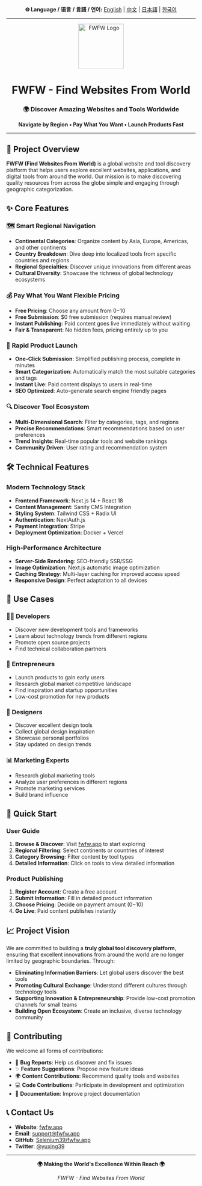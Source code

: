 <!-- Language Switch -->
<div align="center">
  <p>
    <strong>🌐 Language / 语言 / 言語 / 언어:</strong>
    <a href="README.md">English</a> | 
    <a href="README_CN.md">中文</a> | 
    <a href="README_JP.md">日本語</a> | 
    <a href="README_KR.md">한국어</a>
  </p>
</div>

---

<div align="center">
  <img src="https://www.fwfw.app/logo.png" alt="FWFW Logo" width="120" height="120">
  
  # FWFW - Find Websites From World
  
  <h3>🌍 Discover Amazing Websites and Tools Worldwide</h3>
  <p><strong>Navigate by Region • Pay What You Want • Launch Products Fast</strong></p>
</div>

---

## 📖 Project Overview

**FWFW (Find Websites From World)** is a global website and tool discovery platform that helps users explore excellent websites, applications, and digital tools from around the world. Our mission is to make discovering quality resources from across the globe simple and engaging through geographic categorization.

## ✨ Core Features

### 🗺️ **Smart Regional Navigation**
- **Continental Categories**: Organize content by Asia, Europe, Americas, and other continents
- **Country Breakdown**: Dive deep into localized tools from specific countries and regions
- **Regional Specialties**: Discover unique innovations from different areas
- **Cultural Diversity**: Showcase the richness of global technology ecosystems

### 💰 **Pay What You Want Flexible Pricing**
- **Free Pricing**: Choose any amount from $0-$10
- **Free Submission**: $0 free submission (requires manual review)
- **Instant Publishing**: Paid content goes live immediately without waiting
- **Fair & Transparent**: No hidden fees, pricing entirely up to you

### 🚀 **Rapid Product Launch**
- **One-Click Submission**: Simplified publishing process, complete in minutes
- **Smart Categorization**: Automatically match the most suitable categories and tags
- **Instant Live**: Paid content displays to users in real-time
- **SEO Optimized**: Auto-generate search engine friendly pages

### 🔍 **Discover Tool Ecosystem**
- **Multi-Dimensional Search**: Filter by categories, tags, and regions
- **Precise Recommendations**: Smart recommendations based on user preferences
- **Trend Insights**: Real-time popular tools and website rankings
- **Community Driven**: User rating and recommendation system

## 🛠️ Technical Features

### Modern Technology Stack
- **Frontend Framework**: Next.js 14 + React 18
- **Content Management**: Sanity CMS Integration
- **Styling System**: Tailwind CSS + Radix UI
- **Authentication**: NextAuth.js
- **Payment Integration**: Stripe
- **Deployment Optimization**: Docker + Vercel

### High-Performance Architecture
- **Server-Side Rendering**: SEO-friendly SSR/SSG
- **Image Optimization**: Next.js automatic image optimization
- **Caching Strategy**: Multi-layer caching for improved access speed
- **Responsive Design**: Perfect adaptation to all devices

## 🌟 Use Cases

### 👨‍💻 **Developers**
- Discover new development tools and frameworks
- Learn about technology trends from different regions
- Promote open source projects
- Find technical collaboration partners

### 🏢 **Entrepreneurs**
- Launch products to gain early users
- Research global market competitive landscape
- Find inspiration and startup opportunities
- Low-cost promotion for new products

### 🎨 **Designers**
- Discover excellent design tools
- Collect global design inspiration
- Showcase personal portfolios
- Stay updated on design trends

### 📊 **Marketing Experts**
- Research global marketing tools
- Analyze user preferences in different regions
- Promote marketing services
- Build brand influence

## 🚀 Quick Start

### User Guide
1. **Browse & Discover**: Visit [fwfw.app](https://fwfw.app) to start exploring
2. **Regional Filtering**: Select continents or countries of interest
3. **Category Browsing**: Filter content by tool types
4. **Detailed Information**: Click on tools to view detailed information

### Product Publishing
1. **Register Account**: Create a free account
2. **Submit Information**: Fill in detailed product information
3. **Choose Pricing**: Decide on payment amount ($0-$10)
4. **Go Live**: Paid content publishes instantly

## 📈 Project Vision

We are committed to building a **truly global tool discovery platform**, ensuring that excellent innovations from around the world are no longer limited by geographic boundaries. Through:

- **Eliminating Information Barriers**: Let global users discover the best tools
- **Promoting Cultural Exchange**: Understand different cultures through technology tools
- **Supporting Innovation & Entrepreneurship**: Provide low-cost promotion channels for small teams
- **Building Open Ecosystem**: Create an inclusive, diverse technology community

## 🤝 Contributing

We welcome all forms of contributions:

- 🐛 **Bug Reports**: Help us discover and fix issues
- ✨ **Feature Suggestions**: Propose new feature ideas
- 🌍 **Content Contributions**: Recommend quality tools and websites
- 💻 **Code Contributions**: Participate in development and optimization
- 📖 **Documentation**: Improve project documentation

## 📞 Contact Us

- **Website**: [fwfw.app](https://fwfw.app)
- **Email**: support@fwfw.app
- **GitHub**: [Selenium39/fwfw.app](https://github.com/Selenium39/find-websites-from-world)
- **Twitter**: [@yuxing39](https://x.com/yuxing39)

---

<div align="center">
  <p><strong>🌍 Making the World's Excellence Within Reach 🌍</strong></p>
  <p><em>FWFW - Find Websites From World</em></p>
</div> 